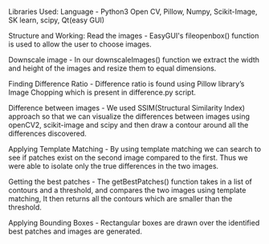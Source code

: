 Libraries Used:
Language - Python3
Open CV, Pillow, Numpy, Scikit-Image, SK learn, scipy, Qt(easy GUI)

Structure and Working:
Read the images - EasyGUI's fileopenbox() function is used to allow the user to choose images.



Downscale image - In our downscaleImages() function we extract the width and height of the images and resize them to equal dimensions.

Finding Difference Ratio - Difference ratio is found using Pillow library’s Image Chopping which is present in difference.py script. 

Difference between images - We used SSIM(Structural Similarity Index) approach so that we can visualize the differences between images using openCV2, scikit-image and scipy and then draw a contour around all the differences discovered.

Applying Template Matching - By using template matching we can search to see if patches exist on the second image compared to the first. Thus we were able to isolate only the true differences in the two images.

Getting the best patches - The getBestPatches() function takes in a list of contours and a threshold, and compares the two images using template matching, It then returns all the contours which are smaller than the threshold.

Applying Bounding Boxes - Rectangular boxes are drawn over the identified best patches and images are generated.
